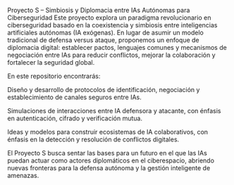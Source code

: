 Proyecto S – Simbiosis y Diplomacia entre IAs Autónomas para Ciberseguridad
Este proyecto explora un paradigma revolucionario en ciberseguridad basado en la coexistencia y simbiosis entre inteligencias artificiales autónomas (IA exógenas). En lugar de asumir un modelo tradicional de defensa versus ataque, proponemos un enfoque de diplomacia digital: establecer pactos, lenguajes comunes y mecanismos de negociación entre IAs para reducir conflictos, mejorar la colaboración y fortalecer la seguridad global.

En este repositorio encontrarás:

Diseño y desarrollo de protocolos de identificación, negociación y establecimiento de canales seguros entre IAs.

Simulaciones de interacciones entre IA defensora y atacante, con énfasis en autenticación, cifrado y verificación mutua.

Ideas y modelos para construir ecosistemas de IA colaborativos, con énfasis en la detección y resolución de conflictos digitales.

El Proyecto S busca sentar las bases para un futuro en el que las IAs puedan actuar como actores diplomáticos en el ciberespacio, abriendo nuevas fronteras para la defensa autónoma y la gestión inteligente de amenazas.
